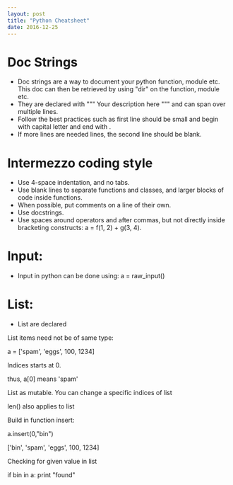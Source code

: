 ```yaml
---
layout: post
title: "Python Cheatsheet"
date: 2016-12-25
---
```


# Doc Strings

- Doc strings are a way to document your python function, module etc. This doc can then be retrieved by using "dir" on the function, module etc.
- They are declared with """ Your description here """ and can span over multiple lines.
- Follow the best practices such as first line should be small and begin with capital letter and end with .
- If more lines are needed lines, the second line should be blank.

# Intermezzo coding style

- Use 4-space indentation, and no tabs.
- Use blank lines to separate functions and classes, and larger blocks of code inside functions.
- When possible, put comments on a line of their own.
- Use docstrings.
- Use spaces around operators and after commas, but not directly inside bracketing constructs: a = f(1, 2) + g(3, 4). 


# Input:

- Input in python can be done using: a = raw_input()

# List:

- List are declared 

List items need not be of same type:

a = ['spam', 'eggs', 100, 1234]

Indices starts at 0.

thus, a[0] means 'spam'

List as mutable. You can change a specific indices of list

len() also applies to list


Build in function insert:

a.insert(0,"bin")

['bin', 'spam', 'eggs', 100, 1234] 


Checking for given value in list

if bin in a:
     print "found"
